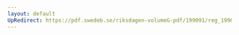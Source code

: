 ```yaml
---
layout: default
UpRedirect: https://pdf.swedeb.se/riksdagen-volumeG-pdf/199091/reg_199091/reg_199091_0913.pdf
---
```

